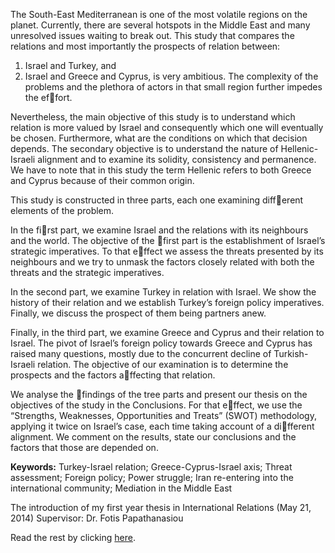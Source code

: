 The South-East Mediterranean is one of the most volatile regions on the planet. Currently, there are several hotspots in the Middle East and many unresolved issues waiting to break out. This study that compares the relations and most importantly the prospects of relation between:

1. Israel and Turkey, and
2. Israel and Greece and Cyprus, 
is very ambitious. The complexity of the problems and the plethora of actors in that small region further impedes the effort.

Nevertheless, the main objective of this study is to understand which relation is more valued by Israel and consequently which one will eventually be chosen. Furthermore, what are the conditions on which that decision depends. The secondary objective is to understand the nature of Hellenic-Israeli alignment and to examine its solidity, consistency and permanence. We have to note that in this study the term Hellenic refers to both Greece and Cyprus because of their common origin.

This study is constructed in three parts, each one examining different elements of the problem.

In the first part, we examine Israel and the relations with its neighbours and the world. The objective of the first part is the establishment of Israel’s strategic imperatives. To that effect we assess the threats presented by its neighbours and we try to unmask the factors closely related with both the threats and the strategic imperatives.

In the second part, we examine Turkey in relation with Israel. We show the history of their relation and we establish Turkey’s foreign policy imperatives. Finally, we discuss the prospect of them being partners anew.

Finally, in the third part, we examine Greece and Cyprus and their relation to Israel. The pivot of Israel’s foreign policy towards Greece and Cyprus has raised many questions, mostly due to the concurrent decline of Turkish-Israeli relation. The objective of our examination is to determine the prospects and the factors affecting that relation.

We analyse the findings of the tree parts and present our thesis on the objectives of the study in the Conclusions. For that effect, we use the “Strengths, Weaknesses, Opportunities and Treats” (SWOT) methodology, applying it twice on Israel’s case, each time taking account of a different alignment. We comment on the results, state our conclusions and the factors that those are depended on.

**Keywords:** Turkey-Israel relation; Greece-Cyprus-Israel axis; Threat assessment; Foreign policy; Power struggle; Iran re-entering into the international community; Mediation in the Middle East

 

The introduction of my first year thesis in International Relations (May 21, 2014)
Supervisor: Dr. Fotis Papathanasiou

Read the rest by clicking [here](A_comperative_study_of_the_Turkey-Israel_partnership_and_the_Greek-Cyprus-Israel_axis.pdf).